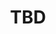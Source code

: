 ﻿---
  name: 20d2t3s1
  title: TBD
  content:
  category: Devops
  format: Workshop
  speakers: TBD
  room: Showroom
  time_start: '10:15'
  time_end: '12:00'
---

